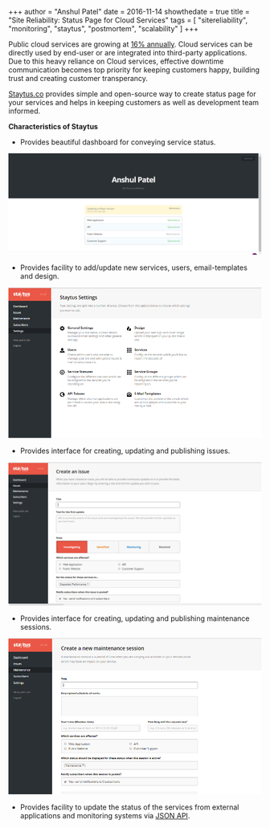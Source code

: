 +++
author = "Anshul Patel"
date = 2016-11-14
showthedate = true
title = "Site Reliability: Status Page for Cloud Services"
tags = [
    "sitereliability",
    "monitoring",
    "staytus",
    "postmortem",
    "scalability"
]
+++

Public cloud services are growing at [16% annually](http://www.gartner.com/newsroom/id/3188817). Cloud services can be directly used by end-user or are integrated into third-party applications. Due to this heavy reliance on Cloud services, effective downtime communication becomes top priority for keeping customers happy, building trust and creating customer transperancy.

<!--more-->

[Staytus.co](http://staytus.co/) provides simple and open-source way to create status page for your services and helps in keeping customers as well as development team informed.


**Characteristics of Staytus**

* Provides beautiful dashboard for conveying service status.

![Dashboard](/img/staytus_dashboard.png)

* Provides facility to add/update new services, users, email-templates and design.

![Admin](/img/staytus_admin_acl.png)

* Provides interface for creating, updating and publishing issues.

![Issue](/img/staytus_issue.png)

* Provides interface for creating, updating and publishing maintenance sessions.

![Maintenance](/img/staytus_maintenance.png)

* Provides facility to update the status of the services from external applications and monitoring systems via [JSON API](https://github.com/adamcooke/staytus/tree/master/doc/api).
